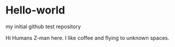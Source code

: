 # Hello-world
my initial github test repository

Hi Humans
Z-man here.  I like coffee and flying to unknown spaces.
